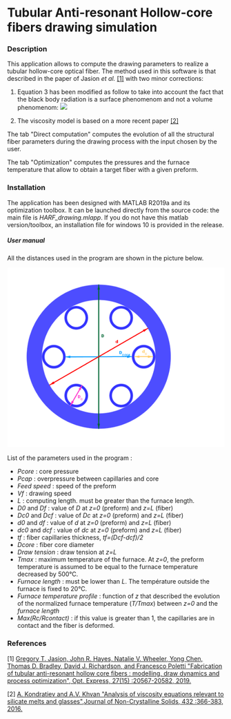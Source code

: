 # Tubular Anti-resonant Hollow-core fibers drawing simulation

### Description

This application allows to compute the drawing parameters to realize a tubular hollow-core optical fiber. The method used in this software is that described in the paper of Jasion *et al.* [[1]](#1) with two minor corrections:

1. Equation 3 has been modified as follow to take into account the fact that the black body radiation is a surface phenomenom and not a volume phenomenom:
   <img src="https://render.githubusercontent.com/render/math?math=\frac{\left(R_j^2-r_j^2\right)}{2}\rho c_p w \frac{dT}{dz}=R_j N \left(T_a-T\right)%2BR_j \sigma \alpha \left(T_a^4-T^4\right)">

2. The viscosity model is based on a more recent paper [[2]](#2)

The tab "Direct computation" computes the evolution of all the structural fiber parameters during the drawing process with the input chosen by the user.

The tab "Optimization" computes the pressures and the furnace temperature that allow to obtain a target fiber with a given preform.

### Installation

The application has been designed with MATLAB R2019a and its optimization toolbox. It can be launched directly from the source code: the main file is *HARF_drawing.mlapp*. If you do not have this matlab version/toolbox, an installation file for windows 10 is provided in the release. 

##### User manual

All the distances used in the program are shown in the picture below.

![](./doc/Fibre_HARF.png)

List of the parameters used in the program :

- *Pcore* : core pressure 
- *Pcap* : overpressure between capillaries and core
- *Feed speed* : speed of the preform 
- *Vf* : drawing speed
- *L* : computing length. must be greater than the furnace length.
- *D0* and *Df* : value of *D* at *z=0* (preform) and *z=L* (fiber)
- *Dc0* and *Dcf* : value of *Dc* at *z=0* (preform) and *z=L* (fiber)
- *d0* and *df* : value of *d* at *z=0* (preform) and *z=L* (fiber)
- *dc0* and *dcf* : value of *dc* at *z=0* (preform) and *z=L* (fiber)
- *tf* : fiber capillaries thickness, *tf=(Dcf-dcf)/2*
- *Dcore* : fiber core diameter
- *Draw tension* : draw tension at *z=L*
- *Tmax* : maximum temperature of the furnace. At *z=0*, the preform temperature is assumed to be equal to the furnace temperature decreased by 500°C.
- *Furnace length* : must be lower than *L*. The température outside the furnace is fixed to 20°C.
- *Furnace temperature profile* : function of *z* that described the evolution of the normalized furnace temperature (*T/Tmax*) between *z=0* and the *furnace length*
- *Max(Rc/Rcontact)* : if this value is greater than 1, the capillaries are in contact and the fiber is deformed.

### References

<a id="1">[1]</a> [Gregory T. Jasion, John R. Hayes, Natalie V. Wheeler, Yong Chen, Thomas D. Bradley, David J. Richardson, and Francesco Poletti "Fabrication of tubular anti-resonant hollow core fibers : modelling, draw dynamics and process optimization", Opt. Express, 27(15) :20567-20582, 2019.](https://doi.org/10.1364/OE.27.020567)

<a id="1">[2]</a> [A. Kondratiev and A.V. Khvan "Analysis of viscosity equations relevant to silicate melts and glasses",Journal of Non-Crystalline Solids, 432 :366-383, 2016.](https://doi.org/10.1016/j.jnoncrysol.2015.10.033)

